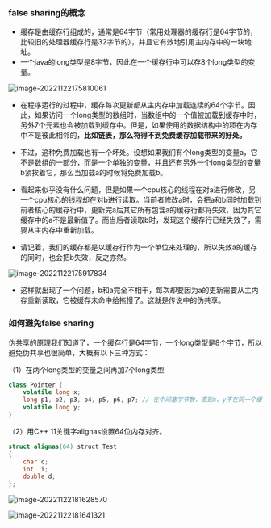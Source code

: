 ### false sharing的概念

- 缓存是由缓存行组成的，通常是64字节（常用处理器的缓存行是64字节的，比较旧的处理器缓存行是32字节的），并且它有效地引用主内存中的一块地址。
- 一个java的long类型是8字节，因此在一个缓存行中可以存8个long类型的变量。

![image-20221122175810061](https://hanbabang-1311741789.cos.ap-chengdu.myqcloud.com/Pics/image-20221122175810061.png)

- 在程序运行的过程中，缓存每次更新都从主内存中加载连续的64个字节。因此，如果访问一个long类型的数组时，当数组中的一个值被加载到缓存中时，另外7个元素也会被加载到缓存中。但是，如果使用的数据结构中的项在内存中不是彼此相邻的，**比如链表，那么将得不到免费缓存加载带来的好处。**

- 不过，这种免费加载也有一个坏处。设想如果我们有个long类型的变量a，它不是数组的一部分，而是一个单独的变量，并且还有另外一个long类型的变量b紧挨着它，那么当加载a的时候将免费加载b。

- 看起来似乎没有什么问题，但是如果一个cpu核心的线程在对a进行修改，另一个cpu核心的线程却在对b进行读取。当前者修改a时，会把a和b同时加载到前者核心的缓存行中，更新完a后其它所有包含a的缓存行都将失效，因为其它缓存中的a不是最新值了。而当后者读取b时，发现这个缓存行已经失效了，需要从主内存中重新加载。

- 请记着，我们的缓存都是以缓存行作为一个单位来处理的，所以失效a的缓存的同时，也会把b失效，反之亦然。

![image-20221122175917834](https://hanbabang-1311741789.cos.ap-chengdu.myqcloud.com/Pics/image-20221122175917834.png)

- 这样就出现了一个问题，b和a完全不相干，每次却要因为a的更新需要从主内存重新读取，它被缓存未命中给拖慢了。这就是传说中的伪共享。

### 如何避免false sharing

伪共享的原理我们知道了，一个缓存行是64字节，一个long类型是8个字节，所以避免伪共享也很简单，大概有以下三种方式：

（1）在两个long类型的变量之间再加7个long类型

```java
class Pointer {
    volatile long x;
    long p1, p2, p3, p4, p5, p6, p7; // 在中间塞字节数，直到x、y不在同一个缓存行
    volatile long y;
}
```

（2）用C++ 11关键字alignas设置64位内存对齐。

```cpp
struct alignas(64) struct_Test
{
	char c;
	int  i;
	double d;
};
```

![image-20221122181628570](https://hanbabang-1311741789.cos.ap-chengdu.myqcloud.com/Pics/image-20221122181628570.png)

![image-20221122181641321](https://hanbabang-1311741789.cos.ap-chengdu.myqcloud.com/Pics/image-20221122181641321.png)